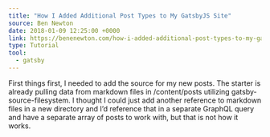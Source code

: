 ```yaml
---
title: "How I Added Additional Post Types to My GatsbyJS Site"
source: Ben Newton
date: 2018-01-09 12:25:00 +0000
link: https://benenewton.com/how-i-added-additional-post-types-to-my-gatsby-js-site/
type: Tutorial
tool:
  - gatsby
---
```

First things first, I needed to add the source for my new posts. The starter is already pulling data from markdown files in /content/posts utilizing gatsby-source-filesystem. I thought I could just add another reference to markdown files in a new directory and I’d reference that in a separate GraphQL query and have a separate array of posts to work with, but that is not how it works. 





